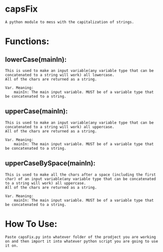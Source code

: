 # capsFix
    A python module to mess with the capitalization of strings.
# Functions:
##  lowerCase(mainIn):
    This is used to make an input variable(any variable type that can be concatenated to a string will work) all lowercase.
    All of the chars are returned as a string.

    Var. Meaning:
        mainIn: The main input variable. MUST be of a variable type that be concatenated to a string.
##  upperCase(mainIn):
    This is used to make an input variable(any variable type that can be concatenated to a string will work) all uppercase.
    All of the chars are returned as a string.
 
    Var. Meaning:
        mainIn: The main input variable. MUST be of a variable type that be concatenated to a string.
##  upperCaseBySpace(mainIn):
    This is used to make all the chars after a space (including the first char) of an input variable(any variable type that can be concatenated to a string will work) all uppercase.
    All of the chars are returned as a string.
 
    Var. Meaning:
        mainIn: The main input variable. MUST be of a variable type that be concatenated to a string.
# How To Use:
    Paste capsFix.py into whatever folder of the prodject you are working on and then import it into whatever python script you are going to use it on.
